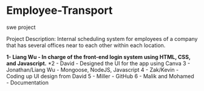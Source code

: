 # Employee-Transport
swe project



Project Description: Internal scheduling system for employees of a company that has several offices near to each other within each location.


**1- Liang Wu - In charge of the front-end login system using HTML, CSS, and Javascript.**
*2 - David - Designed the UI for the app using Canva
3 - Jonathan/Liang Wu - Mongoose, NodeJS, Javascript
4 - Zak/Kevin - Coding up UI design from David
5 - Miller - GitHub
6 - Malik and Mohamed - Documentation

